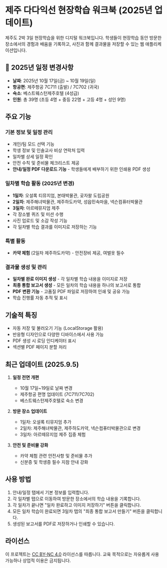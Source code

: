 # 제주 다다익선 현장학습 워크북 (2025년 업데이트)

제주도 2박 3일 현장학습을 위한 디지털 워크북입니다. 학생들이 현장학습 동안 방문한 장소에서의 경험과 배움을 기록하고, 사진과 함께 결과물을 저장할 수 있는 웹 애플리케이션입니다.

## 📅 2025년 일정 변경사항
- **날짜**: 2025년 10월 17일(금) ~ 10월 19일(일)
- **항공편**: 제주항공 7C711 (출발) / 7C702 (귀국)
- **숙소**: 베스트웨스턴제주호텔 (4성급)
- **인원**: 총 39명 (초등 4명 + 중등 22명 + 고등 4명 + 성인 9명)

## 주요 기능

### 기본 정보 및 일정 관리
- 개인/팀 모드 선택 기능
- 학생 정보 및 인솔교사 비상 연락처 입력
- 일차별 상세 일정 확인
- 안전 수칙 및 준비물 체크리스트 제공
- **안내/일정 PDF 다운로드 기능** - 학생들에게 배부하기 위한 인쇄용 PDF 생성

### 일차별 학습 활동 (2025년 변경)
- **1일차**: 오설록 티뮤지엄, 본태박물관, 곶자왈 도립공원
- **2일차**: 제주해녀박물관, 제주하도카약, 성읍민속마을, 넥슨컴퓨터박물관
- **3일차**: 아르떼뮤지엄 제주
- 각 장소별 퀴즈 및 미션 수행
- 사진 업로드 및 소감 작성 기능
- 각 일차별 학습 결과를 이미지로 저장하는 기능

### 특별 활동
- **카약 체험** (2일차 제주하도카약) - 안전장비 제공, 여벌옷 필수

### 결과물 생성 및 관리
- **일차별 완료 이미지 생성** - 각 일차별 학습 내용을 이미지로 저장
- **최종 통합 보고서 생성** - 모든 일차의 학습 내용을 하나의 보고서로 통합
- **PDF 변환 기능** - 고품질 PDF 파일로 저장하여 인쇄 및 공유 가능
- 학습 진행률 자동 추적 및 표시

## 기술적 특징
- 자동 저장 및 불러오기 기능 (LocalStorage 활용)
- 반응형 디자인으로 다양한 디바이스에서 사용 가능
- PDF 생성 시 로딩 인디케이터 표시
- 섹션별 PDF 페이지 분할 처리

## 최근 업데이트 (2025.9.5)
1. **일정 전면 개편**
   - 10월 17일~19일로 날짜 변경
   - 제주항공 편명 업데이트 (7C711/7C702)
   - 베스트웨스턴제주호텔로 숙소 변경

2. **방문 장소 업데이트**
   - 1일차: 오설록 티뮤지엄 추가
   - 2일차: 제주해녀박물관, 제주하도카약, 넥슨컴퓨터박물관으로 변경
   - 3일차: 아르떼뮤지엄 제주 집중 체험

3. **안전 및 준비물 강화**
   - 카약 체험 관련 안전사항 및 준비물 추가
   - 신분증 및 학생증 필수 지참 안내 강화

## 사용 방법
1. 안내/일정 탭에서 기본 정보를 입력합니다.
2. 각 일차별 탭으로 이동하여 방문한 장소에서의 학습 내용을 기록합니다.
3. 각 일차가 끝나면 "일차 완료하고 이미지 저장하기" 버튼을 클릭합니다.
4. 모든 일차 학습이 완료되면 3일차 탭의 "최종 통합 보고서 만들기" 버튼을 클릭합니다.
5. 생성된 보고서를 PDF로 저장하거나 인쇄할 수 있습니다.

## 라이선스

이 프로젝트는 [CC BY-NC 4.0](https://creativecommons.org/licenses/by-nc/4.0/) 라이선스를 따릅니다.
교육 목적으로는 자유롭게 사용 가능하나 상업적 이용은 금지됩니다.